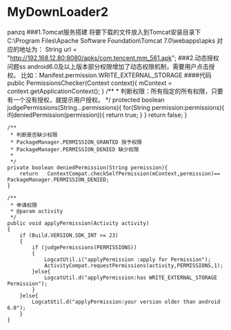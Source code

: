 # MyDownLoader2
panzq
###1.Tomcat服务搭建
  将要下载的文件放入到Tomcat安装目录下 C:\Program Files\Apache Software Foundation\Tomcat 7.0\webapps\apks
  对应的地址为： String url = "http://192.168.12.80:8080/apks/com.tencent.mm_561.apk";
###2.动态授权问题ss
  android6.0及以上版本部分权限增加了动态权限机制，需要用户点击授权。
  比如：Manifest.permission.WRITE_EXTERNAL_STORAGE
  ####代码
  public PermissionsChecker(Context context){
        mContext = context.getApplicationContext();
    }
    /**
     * 判断权限：所有指定的所有权限，只要有一个没有授权，就提示用户授权。
     */
    protected boolean judgePermissions(String...permissions){
        for(String permission:permissions){
            if(deniedPermission(permission)){
                return true;
            }
        }
        return false;
    }

    /**
     * 判断是否缺少权限
     * PackageManager.PERMISSION_GRANTED 授予权限
     * PackageManager.PERMISSION_DENIED 缺少权限
     *
     */
    private boolean deniedPermission(String permission){
        return   ContextCompat.checkSelfPermission(mContext,permission)==  PackageManager.PERMISSION_DENIED;
    }

    /**
     * 申请权限
     * @param activity
     */
    public void applyPermission(Activity activity)
    {
        if (Build.VERSION.SDK_INT >= 23)
        {
            if (judgePermissions(PERMISSIONS))
            {
                LogcatUtil.i("applyPermission :apply for Permission");
                ActivityCompat.requestPermissions(activity,PERMISSIONS,1);
            }else{
                LogcatUtil.d("applyPermission:has WRITE_EXTERNAL_STORAGE Permission");
            }
        }else{
            LogcatUtil.d("applyPermission:your version older than android 6.0");
        }
    }
    
